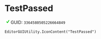 # TestPassed
![](/img/TestPassed.png)
GUID: `3364580505226664849`
```
EditorGUIUtility.IconContent("TestPassed")
```
